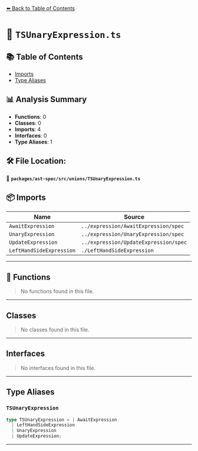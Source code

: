 [⬅️ Back to Table of Contents](../../../../index.md)

# 📄 `TSUnaryExpression.ts`

## 📚 Table of Contents

- [Imports](#imports)
- [Type Aliases](#type-aliases)

## 📊 Analysis Summary

- **Functions**: 0
- **Classes**: 0
- **Imports**: 4
- **Interfaces**: 0
- **Type Aliases**: 1

## 🛠️ File Location:
📂 **`packages/ast-spec/src/unions/TSUnaryExpression.ts`**

## 📦 Imports

| Name | Source |
|------|--------|
| `AwaitExpression` | `../expression/AwaitExpression/spec` |
| `UnaryExpression` | `../expression/UnaryExpression/spec` |
| `UpdateExpression` | `../expression/UpdateExpression/spec` |
| `LeftHandSideExpression` | `./LeftHandSideExpression` |


---

## 🔧 Functions

> No functions found in this file.


---

## Classes

> No classes found in this file.


---

## Interfaces

> No interfaces found in this file.


---

## Type Aliases

### `TSUnaryExpression`

```ts
type TSUnaryExpression = | AwaitExpression
  | LeftHandSideExpression
  | UnaryExpression
  | UpdateExpression;
```


---